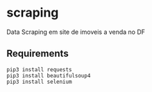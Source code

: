 # scraping
Data Scraping em site de imoveis a venda no DF

## Requirements
```
pip3 install requests
pip3 install beautifulsoup4
pip3 install selenium
```

